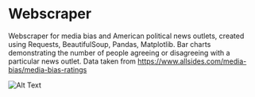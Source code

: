 # Webscraper
Webscraper for media bias and American political news outlets, created using Requests, BeautifulSoup, Pandas, Matplotlib. Bar charts demonstrating the number of people agreeing or disagreeing with a particular news outlet. Data taken from https://www.allsides.com/media-bias/media-bias-ratings


![Alt Text](http://puu.sh/Eg88R/2e1b549e47.jpg)
